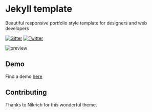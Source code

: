 # Jekyll template
Beautiful responsive portfolio style template for designers and web developers

[![Gitter](https://badges.gitter.im/nikrich/jekyll-slender-template.svg)](https://gitter.im/nikrich/jekyll-slender-template?utm_source=badge&utm_medium=badge&utm_campaign=pr-badge)
[![Twitter](https://img.shields.io/badge/Twitter-@slender_rich-blue.svg?style=flat)](https://twitter.com/slender_rich)

![preview](http://i.imgur.com/9Nz6Ib9.jpg)

## Demo
Find a demo [here](/jekyll-slender-template/portfolio.png)

## Contributing



Thanks to Nikrich for this wonderful theme.
